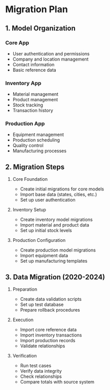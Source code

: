 # Migration Plan

## 1. Model Organization

### Core App
- User authentication and permissions
- Company and location management
- Contact information
- Basic reference data

### Inventory App
- Material management
- Product management
- Stock tracking
- Transaction history

### Production App
- Equipment management
- Production scheduling
- Quality control
- Manufacturing processes

## 2. Migration Steps

1. Core Foundation
   - Create initial migrations for core models
   - Import base data (states, cities, etc.)
   - Set up user authentication

2. Inventory Setup
   - Create inventory model migrations
   - Import material and product data
   - Set up initial stock levels

3. Production Configuration
   - Create production model migrations
   - Import equipment data
   - Set up manufacturing templates

## 3. Data Migration (2020-2024)

1. Preparation
   - Create data validation scripts
   - Set up test database
   - Prepare rollback procedures

2. Execution
   - Import core reference data
   - Import inventory transactions
   - Import production records
   - Validate relationships

3. Verification
   - Run test cases
   - Verify data integrity
   - Check relationships
   - Compare totals with source system